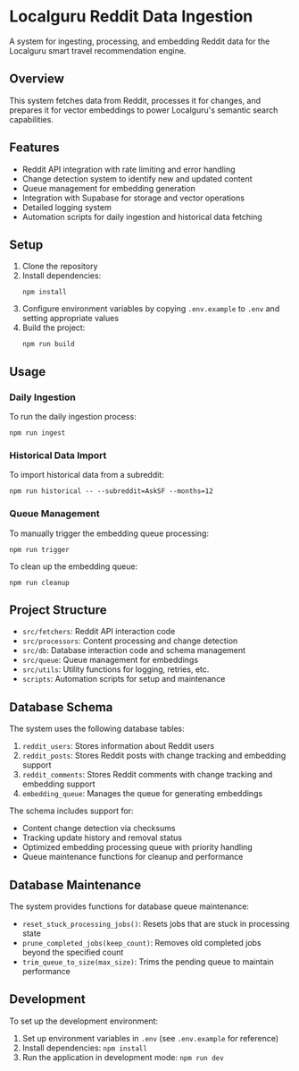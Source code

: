 # Localguru Reddit Data Ingestion

A system for ingesting, processing, and embedding Reddit data for the Localguru smart travel recommendation engine.

## Overview

This system fetches data from Reddit, processes it for changes, and prepares it for vector embeddings to power Localguru's semantic search capabilities.

## Features

- Reddit API integration with rate limiting and error handling
- Change detection system to identify new and updated content
- Queue management for embedding generation
- Integration with Supabase for storage and vector operations
- Detailed logging system
- Automation scripts for daily ingestion and historical data fetching

## Setup

1. Clone the repository
2. Install dependencies:
   ```
   npm install
   ```
3. Configure environment variables by copying `.env.example` to `.env` and setting appropriate values
4. Build the project:
   ```
   npm run build
   ```

## Usage

### Daily Ingestion

To run the daily ingestion process:

```
npm run ingest
```

### Historical Data Import

To import historical data from a subreddit:

```
npm run historical -- --subreddit=AskSF --months=12
```

### Queue Management

To manually trigger the embedding queue processing:

```
npm run trigger
```

To clean up the embedding queue:

```
npm run cleanup
```

## Project Structure

- `src/fetchers`: Reddit API interaction code
- `src/processors`: Content processing and change detection
- `src/db`: Database interaction code and schema management
- `src/queue`: Queue management for embeddings
- `src/utils`: Utility functions for logging, retries, etc.
- `scripts`: Automation scripts for setup and maintenance

## Database Schema

The system uses the following database tables:

1. `reddit_users`: Stores information about Reddit users
2. `reddit_posts`: Stores Reddit posts with change tracking and embedding support
3. `reddit_comments`: Stores Reddit comments with change tracking and embedding support
4. `embedding_queue`: Manages the queue for generating embeddings

The schema includes support for:

- Content change detection via checksums
- Tracking update history and removal status
- Optimized embedding processing queue with priority handling
- Queue maintenance functions for cleanup and performance

## Database Maintenance

The system provides functions for database queue maintenance:

- `reset_stuck_processing_jobs()`: Resets jobs that are stuck in processing state
- `prune_completed_jobs(keep_count)`: Removes old completed jobs beyond the specified count
- `trim_queue_to_size(max_size)`: Trims the pending queue to maintain performance

## Development

To set up the development environment:

1. Set up environment variables in `.env` (see `.env.example` for reference)
2. Install dependencies: `npm install`
3. Run the application in development mode: `npm run dev` 